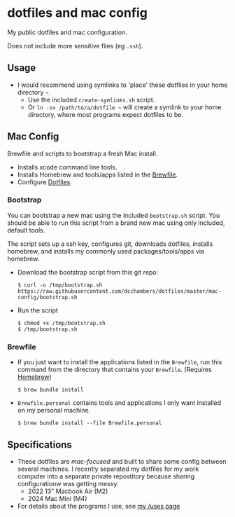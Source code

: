 # dotfiles and mac config

My public dotfiles and mac configuration.

Does not include more sensitive files (eg `.ssh`).

## Usage

- I would recommend using symlinks to 'place' these dotfiles in your home directory `~`.
  - Use the included `create-symlinks.sh` script.
  - Or `ln -sv /path/to/a/dotfile ~` will create a symlink to your home directory, where most programs expect dotfiles to be.

## Mac Config

Brewfile and scripts to bootstrap a fresh Mac install.

- Installs xcode command line tools.
- Installs Homebrew and tools/apps listed in the [Brewfile](mac-config/Brewfile).
- Configure [Dotfiles](https://github.com/dcchambers/dotfiles).

### Bootstrap

You can bootstrap a new mac using the included `bootstrap.sh` script. You should be able to run this script from a brand new mac using only included, default tools.

The script sets up a ssh key, configures git, downloads dotfiles, installs homebrew, and installs my commonly used packages/tools/apps via homebrew.

- Download the bootstrap script from this git repo:
  ```
  $ curl -o /tmp/bootstrap.sh https://raw.githubusercontent.com/dcchambers/dotfiles/master/mac-config/bootstrap.sh
  ```
- Run the script
  ```
  $ chmod +x /tmp/bootstrap.sh
  $ /tmp/bootstrap.sh
  ```

### Brewfile

- If you just want to install the applications listed in the `Brewfile`, run
  this command from the directory that contains your `Brewfile`. (Requires [Homebrew](https://brew.sh/))
  ```
  $ brew bundle install
  ```
- `Brewfile.personal` contains tools and applications I only want installed on
  my personal machine.
  ```
  $ brew bundle install --file Brewfile.personal
  ```

## Specifications

- These dotfiles are *mac-focused* and built to share some config between several
  machines. I recently separated my dotfiles for my work computer into a separate private repostitory because sharing configurationw was getting messy.
  - 2022 13" Macbook Air (M2)
  - 2024 Mac Mini (M4)
- For details about the programs I use, see [my /uses page](https://chambers.io/uses)

